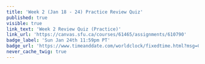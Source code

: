 ```yaml
---
title: 'Week 2 (Jan 18 - 24) Practice Review Quiz'
published: true
visible: true
link_text: 'Week 2 Review Quiz (Practice)'
link_url: 'https://canvas.sfu.ca/courses/61465/assignments/610790'
badge_label: 'Sun Jan 24th 11:59pm PT'
badge_url: 'https://www.timeanddate.com/worldclock/fixedtime.html?msg=CMPT-363+Week+2+Review+Quiz+%28Practice%29+Due+Date&iso=20210124T235900'
never_cache_twig: true
---
```

